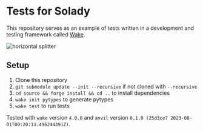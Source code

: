 # Tests for Solady
This repository serves as an example of tests written in a development and testing framework called [Wake](https://github.com/Ackee-Blockchain/wake).

![horizontal splitter](https://github.com/Ackee-Blockchain/wake-detect-action/assets/56036748/ec488c85-2f7f-4433-ae58-3d50698a47de)

## Setup

1. Clone this repository
2. `git submodule update --init --recursive` if not cloned with `--recursive`
3. `cd source && forge install && cd ..` to install dependencies
4. `wake init pytypes` to generate pytypes
5. `wake test` to run tests

Tested with `wake` version `4.0.0` and `anvil` version `0.1.0 (25d3ce7 2023-08-01T00:20:13.496244391Z)`.

